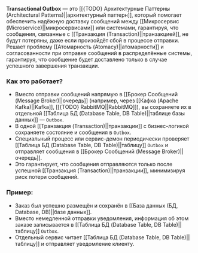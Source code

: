 **Transactional Outbox** — это [[{TODO} Архитектурные Паттерны (Architectural Patterns)||архитектурный паттерн]], который помогает обеспечить надёжную доставку сообщений между [[Микросервис (Microservice)||микросервисами]] или системами, гарантируя, что сообщения, связанные с [[Транзакция (Transaction)||транзакцией]], не будут потеряны, даже если произойдёт сбой в процессе отправки. Решает проблему [[Атомарность (Atomacy)||атомарности]] и согласованности при отправке сообщений в распределённые системы, гарантируя, что сообщение будет доставлено только в случае успешного завершения транзакции.


### Как это работает?

- Вместо отправки сообщений напрямую в [[Брокер Сообщений (Message Broker)||очередь]] (например, через [[Кафка (Apache Kafka)||Kafka]], [[{TODO} RabbitMQ||RabbitMQ]]), вы сохраняете их в отдельной [[Таблица БД (Database Table, DB Table)||таблице базы данных]] — `Outbox`.
- В одной [[Транзакция (Transaction)||транзакции]] с бизнес-логикой сохраняете состояние и сообщения в `Outbox`.
- Специальный процесс или сервис-демон периодически проверяет [[Таблица БД (Database Table, DB Table)||таблицу]] `Outbox` и отправляет сообщения в [[Брокер Сообщений (Message Broker)||очередь]].
- Это гарантирует, что сообщения отправляются только после успешной [[Транзакция (Transaction)||транзакции]], минимизируя риск потери сообщений.


### Пример:

- Заказ был успешно размещён и сохранён в [[База данных (БД, Database, DB)||базе данных]].
- Вместо немедленной отправки уведомления, информация об этом заказе записывается в [[Таблица БД (Database Table, DB Table)||таблицу]] `Outbox`.
- Отдельный сервис читает [[Таблица БД (Database Table, DB Table)||таблицу]] и отправляет уведомление клиенту.

  